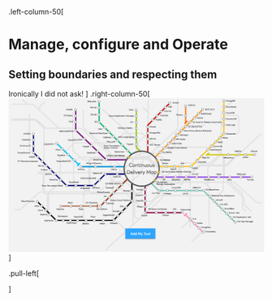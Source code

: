 .left-column-50[

# Manage, configure and Operate

## Setting boundaries and respecting them

Ironically I did not ask!
]
.right-column-50[
![Harness devops](./_images/dzone-devops.png)
]

.pull-left[

]
